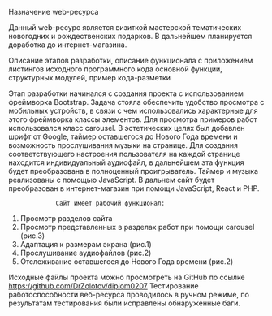 Назначение web-ресурса

Данный web-ресурс является визиткой мастерской тематических новогодних и рождественских подарков. В дальнейшем планируется доработка до интернет-магазина.

Описание этапов разработки, описание функционала с приложением листингов исходного программного кода основной функции, структурных модулей, пример кода-разметки

Этап разработки начинался с создания проекта с использованием фреймворка Bootstrap. Задача стояла обеспечить удобство просмотра с мобильных устройств, в связи с чем использовались характерные для этого фреймворка классы элементов. Для просмотра примеров работ использовался класс carousel. В эстетических целях был добавлен шрифт от Google, таймер оставшегося до Нового Года времени и возможность прослушивания музыки на странице. Для создания соответствующего настроения пользователя на каждой странице находится индивидуальный аудиофайл, в дальнейшем эта функция будет преобразована в полноценный проигрыватель. Таймер и музыка реализованы с помощью JavaScript. В дальнем сайт будет преобразован в интернет-магазин при помощи JavaScript, React  и PHP.

                 Сайт имеет рабочий функционал:
1.	Просмотр разделов сайта
2.	Просмотр представленных в разделах работ при помощи carousel (рис.3)
3.	Адаптация к размерам экрана (рис.1)
4.	Прослушивание аудиофайлов (рис.2)
5.	Отслеживание оставшегося до Нового Года времени (рис.2)

Исходные файлы проекта можно просмотреть на GitHub по ссылке https://github.com/DrZolotov/diplom0207
Тестирование работоспособности веб-ресурса проводилось в ручном режиме, по результатам тестирования были исправлены обнаруженные баги.
